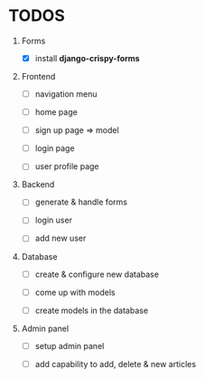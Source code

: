 # TODOS

1. Forms

   - [x] install **django-crispy-forms**

2. Frontend

   - [ ] navigation menu

   - [ ] home page

   - [ ] sign up page => model

   - [ ] login page

   - [ ] user profile page

3. Backend

   - [ ] generate &amp; handle forms

   - [ ] login user

   - [ ] add new user

4. Database

   - [ ] create &amp; configure new database

   - [ ] come up with models

   - [ ] create models in the database

5. Admin panel

   - [ ] setup admin panel

   - [ ] add capability to add, delete &amp; new articles
